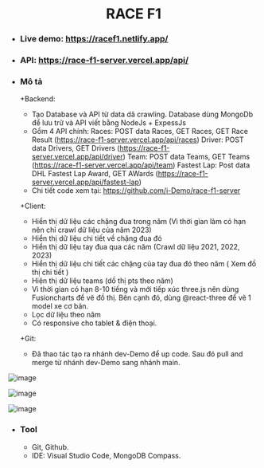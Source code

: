   <h1 align="center"><b>RACE F1</b></h1>

  - ### Live demo: https://racef1.netlify.app/
  - ### API: https://race-f1-server.vercel.app/api/
  
  - ### Mô tả
    +Backend: 
      - Tạo Database và API từ data dã crawling. Database dùng MongoDb để lưu trữ và API viết bằng 
      NodeJs + ExpessJs
      - Gồm 4 API chính:
        Races: POST data Races, GET Races, GET Race Result (https://race-f1-server.vercel.app/api/races)
        Driver: POST data Drivers, GET Drivers (https://race-f1-server.vercel.app/api/driver)
        Team: POST data Teams, GET Teams (https://race-f1-server.vercel.app/api/team)
        Fastest Lap: Post data DHL Fastest Lap Award, GET AWards (https://race-f1-server.vercel.app/api/fastest-lap)
      - Chi tiết code xem tại: https://github.com/i-Demo/race-f1-server
    
    +Client:
      - Hiển thị dữ liệu các chặng đua trong năm (Vì thời gian làm có hạn nên chỉ crawl dữ liệu của năm 2023)
      - Hiển thị dữ liệu chi tiết về chặng đua đó
      - Hiển thị dữ liệu tay đua qua các năm (Crawl dữ liệu 2021, 2022, 2023)
      - Hiển thị dữ liệu chi tiết các chặng của tay đua đó theo năm ( Xem đồ thị chi tiết )
      - Hiện thị dữ liệu teams (dồ thị pts theo năm) 
      - Vì thời gian có hạn 8-10 tiếng và mới tiếp xúc three.js nên dùng Fusioncharts để vẽ đồ thị. Bên cạnh đó, dùng @react-three để vẽ 1 model xe cơ bản.
      - Lọc dữ liệu theo năm
      - Có responsive cho tablet & điện thoại.

    +Git:
      - Đã thao tác tạo ra nhánh dev-Demo để up code. Sau đó pull and merge từ nhánh dev-Demo sang nhánh main.

![image](https://user-images.githubusercontent.com/114913776/250466906-2c3c8962-c6ed-4385-b4fa-ac1d8a541275.png)

![image](https://user-images.githubusercontent.com/114913776/250467163-cdd2f7c7-357f-47f9-9370-2b663a811730.png)

![image](https://user-images.githubusercontent.com/114913776/250467322-2d80dbd0-5510-413d-a31c-a1ded2e0ca2f.png)



  - ### Tool
    - Git, Github.
    - IDE: Visual Studio Code, MongoDB Compass.
